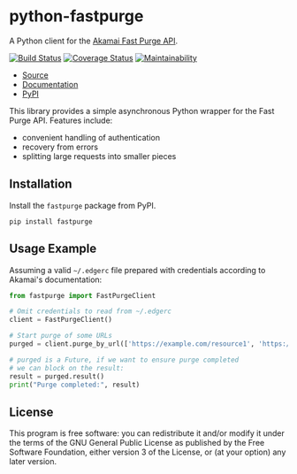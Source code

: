 python-fastpurge
================

A Python client for the [Akamai Fast Purge API](https://developer.akamai.com/api/core_features/fast_purge/v3.html).

[![Build Status](https://travis-ci.org/release-engineering/python-fastpurge.svg?branch=master)](https://travis-ci.org/release-engineering/python-fastpurge)
[![Coverage Status](https://coveralls.io/repos/github/release-engineering/python-fastpurge/badge.svg?branch=master)](https://coveralls.io/github/release-engineering/python-fastpurge?branch=master)
[![Maintainability](https://api.codeclimate.com/v1/badges/2a5d60f6ddb557d88055/maintainability)](https://codeclimate.com/github/release-engineering/python-fastpurge/maintainability)

- [Source](https://github.com/release-engineering/python-fastpurge)
- [Documentation](https://release-engineering.github.io/python-fastpurge/)
- [PyPI](https://pypi.org/project/fastpurge)

This library provides a simple asynchronous Python wrapper for the Fast Purge
API. Features include:

- convenient handling of authentication
- recovery from errors
- splitting large requests into smaller pieces


Installation
------------

Install the `fastpurge` package from PyPI.

```
pip install fastpurge
```

Usage Example
-------------

Assuming a valid `~/.edgerc` file prepared with credentials according to
Akamai's documentation:

```python
from fastpurge import FastPurgeClient

# Omit credentials to read from ~/.edgerc
client = FastPurgeClient()

# Start purge of some URLs
purged = client.purge_by_url(['https://example.com/resource1', 'https://example.com/resource2'])

# purged is a Future, if we want to ensure purge completed
# we can block on the result:
result = purged.result()
print("Purge completed:", result)
```

License
-------

This program is free software: you can redistribute it and/or modify
it under the terms of the GNU General Public License as published by
the Free Software Foundation, either version 3 of the License, or
(at your option) any later version.
